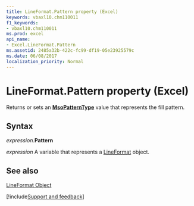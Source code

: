 ```yaml
---
title: LineFormat.Pattern property (Excel)
keywords: vbaxl10.chm110011
f1_keywords:
- vbaxl10.chm110011
ms.prod: excel
api_name:
- Excel.LineFormat.Pattern
ms.assetid: 2485a32b-422c-fc99-df19-05e23925579c
ms.date: 06/08/2017
localization_priority: Normal
---
```



# LineFormat.Pattern property (Excel)

Returns or sets an  **[MsoPatternType](Excel.LineFormat.Pattern.md)** value that represents the fill pattern.


## Syntax

_expression_.**Pattern**

_expression_ A variable that represents a [LineFormat](Excel.LineFormat.md) object.


## See also


[LineFormat Object](Excel.LineFormat.md)

[!include[Support and feedback](~/includes/feedback-boilerplate.md)]
